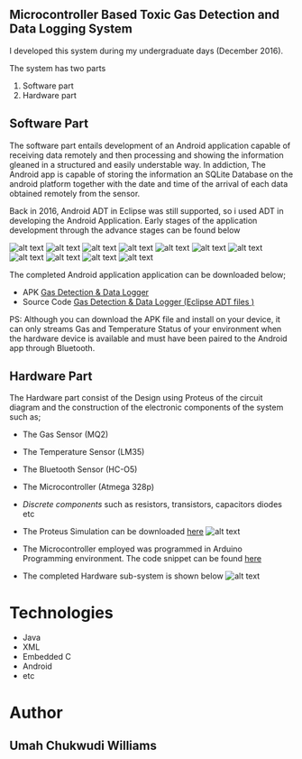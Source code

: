 ## Microcontroller Based Toxic Gas Detection and Data Logging System

I developed this system during my undergraduate days (December 2016).

The system has two parts

1. Software part
2. Hardware part


## Software Part
The software part entails development of an Android application capable of receiving data remotely and then processing and showing the information gleaned in a structured and easily understable way.
In addiction, The Android app is capable of storing the information an SQLite Database on the android platform together with the date and time of the arrival of each data obtained remotely from the sensor.

Back in 2016, Android ADT in Eclipse was still supported, so i used ADT in developing the Android Application.
Early stages of the application development through the advance stages can be found below

![alt text](https://github.com/Turnyur/Gas_Detection_Logger/blob/master/shots/Screenshot_2017-01-02-18-26-20.png)
![alt text](https://github.com/Turnyur/Gas_Detection_Logger/blob/master/shots/Screenshot_2017-01-04-22-52-42.png)
![alt text](https://github.com/Turnyur/Gas_Detection_Logger/blob/master/shots/adt_capture1.PNG)
![alt text](https://github.com/Turnyur/Gas_Detection_Logger/blob/master/shots/adt_capture3.PNG)
![alt text](https://github.com/Turnyur/Gas_Detection_Logger/blob/master/shots/Screenshot_2017-01-03-05-56-32.png)
![alt text](https://github.com/Turnyur/Gas_Detection_Logger/blob/master/shots/Screenshot_2017-01-03-18-41-40.png)
![alt text](https://github.com/Turnyur/Gas_Detection_Logger/blob/master/shots/Screenshot_2017-01-05-09-37-18.png)
![alt text](https://github.com/Turnyur/Gas_Detection_Logger/blob/master/shots/Screenshot_2017-01-04-06-58-16.png)
![alt text](https://github.com/Turnyur/Gas_Detection_Logger/blob/master/shots/Screenshot_2017-01-04-12-08-51.png)
![alt text](https://github.com/Turnyur/Gas_Detection_Logger/blob/master/shots/Screenshot_2017-01-06-10-20-25.png)
![alt text](https://github.com/Turnyur/Gas_Detection_Logger/blob/master/shots/Screenshot_2017-01-07-11-50-26.png)


The completed Android application application can be downloaded below;

* APK [Gas Detection & Data Logger](https://github.com/Turnyur/Gas_Detection_Logger/blob/master/gaslogger_app.apk) 
* Source Code [Gas Detection & Data Logger (Eclipse ADT files )](https://github.com/Turnyur/Gas_Detection_Logger/blob/master/android-app)



PS: Although you can download the APK file and install on your device, it can only streams Gas and Temperature Status of your environment when the hardware device is available and must have been paired to the Android app through Bluetooth.




## Hardware Part
The Hardware part consist of the Design using Proteus of the circuit diagram and the construction of the electronic components of the system such as;

* The Gas Sensor (MQ2)
* The Temperature Sensor (LM35)
* The Bluetooth Sensor (HC-O5)
* The Microcontroller (Atmega 328p)
* *Discrete components* such as resistors, transistors, capacitors diodes etc 

* The Proteus Simulation can be downloaded [here](https://github.com/Turnyur/Gas_Detection_Logger/blob/master/shots/Gas%20data%20logging.pdsprj) ![alt text](https://github.com/Turnyur/Gas_Detection_Logger/blob/master/shots/data%20log.png)
* The Microcontroller employed was programmed in Arduino Programming environment. The code snippet can be found [here](https://github.com/Turnyur/Gas_Detection_Logger/blob/master/shots/declare_code_full.PNG)
* The completed Hardware sub-system is shown below ![alt text](https://github.com/Turnyur/Gas_Detection_Logger/blob/master/shots/hard_shots.jpg)

# Technologies
* Java
* XML
* Embedded C
* Android
* etc

# Author  
## Umah Chukwudi Williams
